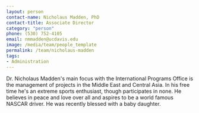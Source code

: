 ```yaml
---
layout: person
contact-name: Nicholaus Madden, PhD
contact-title: Associate Director
category: "person"
phone: (530) 752-4105
email: nmmadden@ucdavis.edu
image: /media/team/people_template
permalink: /team/nicholaus-madden
tags:
- Administration
---
```


Dr. Nicholaus Madden's main focus with the International Programs Office is the management of projects in the Middle East and Central Asia. In his free time he's an extreme sports enthusiast, though participates in none. He believes in peace and love over all and aspires to be a world famous NASCAR driver. He was recently blessed with a baby daughter.
